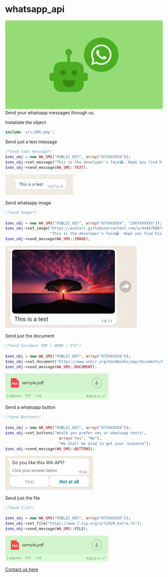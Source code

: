 # whatsapp_api
![Whatsapp SMS API](https://github.com/kwa-ug/whatsapp_api/blob/main/img/whatsapp.png?raw=true)
Send your whatsapp messages through us. 

Instatiate the object
```php
include 'src/SMS.php';
```

Send just a text message
```php
/*Send text message*/
$sms_obj = new WA_SMS("PUBLIC_KEY", array("07XXXXXXX"));
$sms_obj->set_message("This is the developer's face😂. Hope you find his file 📁");
$sms_obj->send_message(WA_SMS::TEXT);
```
![Whatsapp Text Message Sample](https://github.com/kwa-ug/whatsapp_api/blob/main/img/text.png?raw=true)

Send whatsapp image
```php
/*Send Image*/

$sms_obj = new WA_SMS("PUBLIC_KEY", array("07XXXXXXX", "2567XXXXXX"));
$sms_obj->set_image("https://avatars.githubusercontent.com/u/44467800?s=48&v=4",
					"This is the developer's face😂. Hope you find his file 📁");
$sms_obj->send_message(WA_SMS::IMAGE);
```
![Whatsapp Image Message Sample](https://github.com/kwa-ug/whatsapp_api/blob/main/img/image.png?raw=true)

Send just the document
```php
/*Send Document PDF / WORD / ETC*/

$sms_obj = new WA_SMS("PUBLIC_KEY", array("07XXXXXXX"));
$sms_obj->set_document("https://www.unhcr.org/handbooks/aap/documents/UNHCR_AAPTool_CT_Engaging%20with%20Communities%20via%20Whatsapp.pdf");
$sms_obj->send_message(WA_SMS::DOCUMENT);
```
![Whatsapp Document Message Sample](https://github.com/kwa-ug/whatsapp_api/blob/main/img/pdf.png?raw=true)

Send a whatsapp button
```php
/*Send Buttons*/

$sms_obj = new WA_SMS("PUBLIC_KEY", array("07XXXXXXX"));
$sms_obj->set_buttons("Would you prefer sms or whatsapp texts",
						array("Yes", "No"), 
						"We shall be glad to get your response");
$sms_obj->send_message(WA_SMS::BUTTONS);
```
![Whatsapp Button Message Sample](https://github.com/kwa-ug/whatsapp_api/blob/main/img/buttons.png?raw=true)

Send just the file
```php
/*Send File*/

$sms_obj = new WA_SMS("PUBLIC_KEY", array("07XXXXXXX"));
$sms_obj->set_file("https://www.7-zip.org/a/7z920_extra.7z");
$sms_obj->send_message(WA_SMS::FILE);
```
![Whatsapp File Message Sample](https://github.com/kwa-ug/whatsapp_api/blob/main/img/pdf.png?raw=true)

<a href="https://kwaug.com">Contact us here</a>
